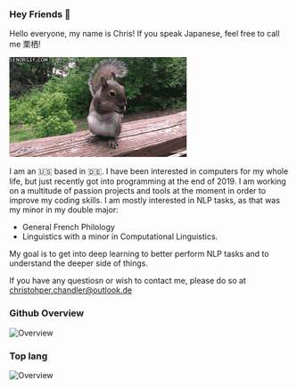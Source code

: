 ### Hey Friends 👋

Hello everyone, my name is Chris! If you speak Japanese, feel free to call me 栗栖!

![gift](giphy.gif)

I am an 🇺🇸  based in 🇩🇪. I have been interested in computers for my whole life, but just recently got into programming at the end of 2019. I am working on a multitude of passion projects and tools at the moment in order to improve my coding skills. I am mostly interested in NLP tasks, as that was my minor in my double major: 
* General French Philology
* Linguistics with a minor in Computational Linguistics. 

My goal is to get into deep learning to better perform NLP tasks and to understand the deeper side of things. 

If you have any questiosn or wish to contact me, please do so at christohper.chandler@outlook.de

### Github Overview
![Overview](https://github-readme-stats.vercel.app/api?username=christopher-chandler&theme=cobalt)

### Top lang
![Overview](https://github-readme-stats.vercel.app/api/top-langs/?username=christopher-chandler&theme=cobalt)
